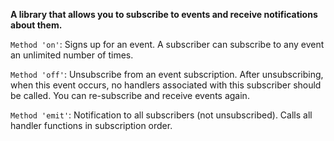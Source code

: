 ****A library that allows you to subscribe to events and receive notifications about them.****

`Method 'on'`: Signs up for an event. A subscriber can subscribe to any event an unlimited number of times.

`Method 'off'`: 
Unsubscribe from an event subscription. After unsubscribing, when this event occurs, no handlers associated with this subscriber should be called. You can re-subscribe and receive events again.

`Method 'emit'`: 
Notification to all subscribers (not unsubscribed). Calls all handler functions in subscription order.